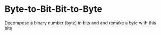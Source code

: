 # Byte-to-Bit-Bit-to-Byte
Decompose a binary  number (byte) in bits and and remake a byte with this bits 
